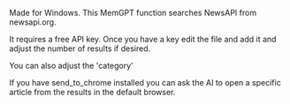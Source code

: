 Made for Windows. This MemGPT function searches NewsAPI from newsapi.org.
  
It requires a free API key. Once you have a key edit the file and add it and adjust the number of results if desired.

You can also adjust the 'category'
  
If you have send_to_chrome installed you can ask the AI to open a specific article from the results in the default browser.

